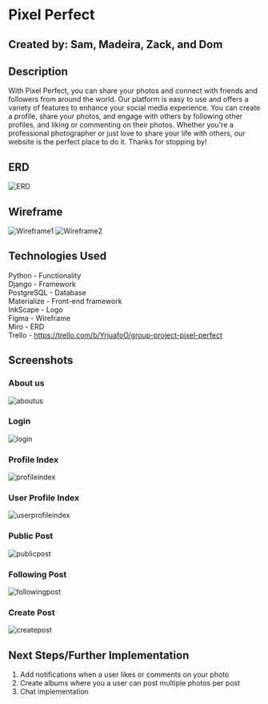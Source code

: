 # Pixel Perfect

## Created by: Sam, Madeira, Zack, and Dom

## Description

With Pixel Perfect, you can share your photos and connect with friends and followers from around the world. Our platform is easy to use and offers a variety of features to enhance your social media experience. You can create a profile, share your photos, and engage with others by following other profiles, and liking or commenting on their photos. Whether you're a professional photographer or just love to share your life with others, our website is the perfect place to do it. Thanks for stopping by!

## ERD

![ERD](./main_app/static/images/erd.png)

## Wireframe

![Wireframe1](./main_app/static/images/wireframe1.png)
![Wireframe2](./main_app/static/images/wireframe2.png)

## Technologies Used

Python - Functionality <br>
Django - Framework <br>
PostgreSQL - Database <br>
Materialize - Front-end framework <br>
InkScape - Logo <br>
Figma - Wireframe <br>
Miro - ERD <br>
Trello - https://trello.com/b/YrjuafoO/group-project-pixel-perfect

## Screenshots

### About us

![aboutus](./main_app/static/images/aboutus.png)

### Login

![login](./main_app/static/images/login.png)

### Profile Index

![profileindex](./main_app/static/images/profileindex.png)

### User Profile Index

![userprofileindex](./main_app/static/images/userprofileindex.png)

### Public Post

![publicpost](./main_app/static/images/publicpost.png)

### Following Post

![followingpost](./main_app/static/images/followingposts.png)

### Create Post

![createpost](./main_app/static/images/createpost.png)

## Next Steps/Further Implementation

1. Add notifications when a user likes or comments on your photo
2. Create albums where you a user can post multiple photos per post
3. Chat implementation

